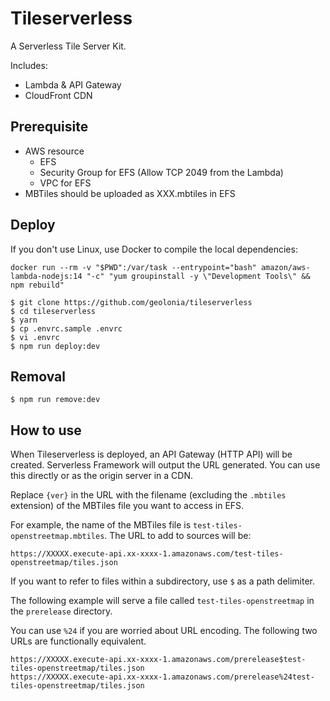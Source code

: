 # Tileserverless

A Serverless Tile Server Kit.

Includes:

- Lambda & API Gateway
- CloudFront CDN

## Prerequisite

- AWS resource
    - EFS
    - Security Group for EFS (Allow TCP 2049 from the Lambda)
    - VPC for EFS
- MBTiles should be uploaded as XXX.mbtiles in EFS

## Deploy

If you don't use Linux, use Docker to compile the local dependencies:

```shell
docker run --rm -v "$PWD":/var/task --entrypoint="bash" amazon/aws-lambda-nodejs:14 "-c" "yum groupinstall -y \"Development Tools\" && npm rebuild"
```

```shell
$ git clone https://github.com/geolonia/tileserverless
$ cd tileserverless
$ yarn
$ cp .envrc.sample .envrc
$ vi .envrc
$ npm run deploy:dev
```

## Removal

```shell
$ npm run remove:dev
```

## How to use

When Tileserverless is deployed, an API Gateway (HTTP API) will be created. Serverless Framework will output the URL generated. You can use this directly or as the origin server in a CDN.

Replace `{ver}` in the URL with the filename (excluding the `.mbtiles` extension) of the MBTiles file you want to access in EFS.

For example, the name of the MBTiles file is `test-tiles-openstreetmap.mbtiles`. The URL to add to sources will be:

```
https://XXXXX.execute-api.xx-xxxx-1.amazonaws.com/test-tiles-openstreetmap/tiles.json
```

If you want to refer to files within a subdirectory, use `$` as a path delimiter.

The following example will serve a file called `test-tiles-openstreetmap` in the `prerelease` directory.

You can use `%24` if you are worried about URL encoding. The following two URLs are functionally equivalent.

```
https://XXXXX.execute-api.xx-xxxx-1.amazonaws.com/prerelease$test-tiles-openstreetmap/tiles.json
https://XXXXX.execute-api.xx-xxxx-1.amazonaws.com/prerelease%24test-tiles-openstreetmap/tiles.json
```
